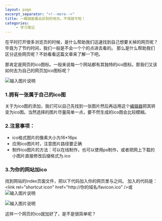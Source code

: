 ```yaml
---
layout: page
excerpt_separator: "<!--more-->"
title: 一眼就能看出区别的地方。不改就亏啦！
categories:
     - 学习笔记
---
```

在平时打开很多浏览页的时候，是什么帮助我们迅速找到自己想要关掉的网页呢？毕竟为了节约时间，我们一般是不会一个个的点进去看的。
那么是什么帮助我们区分这些网页呢？不妨看看这篇文章来了解一下吧。
<!--more-->
那肯定是网页的ico图标。一般来说每一个网站都有其独特的ico图标。那我们又该如何去为自己的网页加ico图标呢？

![输入图片说明](https://gitee.com/limiaohuang/Mywebsite/raw/gh-pages/assets/images/%E7%BD%91%E9%A1%B5%E5%A4%B4%E5%9B%BE.PNG)

### 1.拥有一张属于自己的ico图
关于为ico图的添加，我们可以自己先找到一张图片然后再运用这个[编辑器](http://ico.duduxuexi.com/)把其转变为ico图。当然选择的图片尽量简单一点，要不然生成的ico图会比较模糊。

### 2.注意事项：  
- ico格式图片的像素大小为16*16px
- 应用ico图片时，注意图片路径要正确 
- 制作ico图片的方法：可以在线制作，也可以使用ps制作，或者把网上下载的小图片直接修改后缀格式为.ico

### 3.为你的网站加ico
找到网站的index页面文件，把以下代码加入你的网页里<head>与</head>之间。 加入的代码是：<link rel="shortcut icon" href="http://你的域名/favicon.ico" />或 <link rel="shortcut icon" href="文件夹路径" type="image/x-icon">
![输入图片说明](https://gitee.com/limiaohuang/Mywebsite/raw/gh-pages/assets/images/ico%E6%95%99%E7%A8%8B.PNG)

![输入图片说明](https://gitee.com/limiaohuang/Mywebsite/raw/gh-pages/assets/images/ico%E6%95%99%E7%A8%8B2.PNG)
 

这样一个网页的ico就加好了，是不是很简单呢？